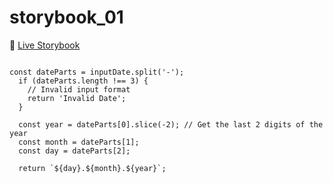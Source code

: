 # storybook_01

🚀 [Live Storybook](https://6346c29f12cb3212588eb719-kysdmcdpcq.chromatic.com/?path=/story/card01--regular)

```

const dateParts = inputDate.split('-');
  if (dateParts.length !== 3) {
    // Invalid input format
    return 'Invalid Date';
  }

  const year = dateParts[0].slice(-2); // Get the last 2 digits of the year
  const month = dateParts[1];
  const day = dateParts[2];

  return `${day}.${month}.${year}`;


```

